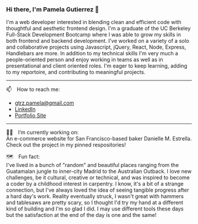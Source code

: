 ### Hi there, I'm Pamela Gutierrez 👋

I'm a web developer interested in blending clean and efficient code with thoughtful and aesthetic frontend design. I'm a graduate of the UC Berkeley Full-Stack Development Bootcamp where I was able to grow my skills in both frontend and backend development. I've worked on a variety of a solo and collaborative projects using Javascript, jQuery, React, Node, Express, Handlebars are more. In addition to my technical skills I'm very much a people-oriented person and enjoy working in teams as well as in presentational and client oriented roles. I'm eager to keep learning, adding to my reportoire, and contributing to meaningful projects. 

____________________________________
📫&emsp;How to reach me: 
* gtrz.pamela@gmail.com
*  [LinkedIn](www.linkedin.com/in/pamela-gutierrez)
*  [Portfolio Site](www.pamela-gutierrez.com)
---

👩‍🍳&emsp;I’m currently working on:
<br>
An e-commerce website for San Francisco-based baker Danielle M. Estrella. Check out the project in my pinned respositories!

🗺️&emsp;Fun fact: 
<br>
I've lived in a bunch of "random" and beautiful places ranging from the Guatamalan jungle to inner-city Madrid to the Australian Outback. I love new challenges, be it cultural, creative or technical, and was inspired to become a coder by a childhood interest in carpentry. I know, it's a bit of a strange connection, but I've always loved the idea of seeing tangible progress after a hard day's work. Reality eventually struck, I wasn't great with hammers and tablesaws are pretty scary, so I thought I'd try my hand at a different kind of building and I'm so glad I did. I may use different tools these days but the satisfaction at the end of the day is one and the same! 

<!--
**pamela-gutierrez/pamela-gutierrez** is a ✨ _special_ ✨ repository because its `README.md` (this file) appears on your GitHub profile.

Here are some ideas to get you started:

- 🔭 I’m currently working on ...
- 🌱 I’m currently learning ...
- 👯 I’m looking to collaborate on ...
- 🤔 I’m looking for help with ...
- 💬 Ask me about ...
- 📫 How to reach me: ...
- 😄 Pronouns: ...
- ⚡ Fun fact: ...
-->
